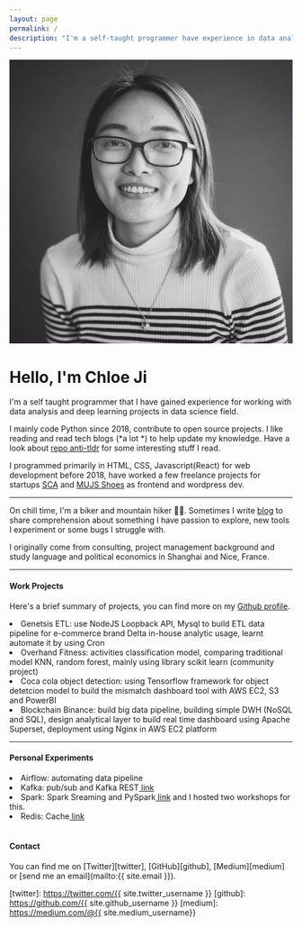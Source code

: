 ```yaml
---
layout: page
permalink: /
description: "I'm a self-taught programmer have experience in data analysis, deep learning. I like writing code and drinking coffee, and biking."
---
```


<div markdown="1" class="about">
<img src="/assets/chloe.jpg" alt="{{ site.author }} profile pic" class="profile-pic" />

# Hello, I'm Chloe Ji 
<a id="theme-toggle" onclick="modeSwitcher()"></a>
<span class='firstletter'>I</span>'m a self taught programmer that I have gained experience for working with data analysis and deep learning projects in data science field.<br/>

I mainly code Python since 2018, contribute to open source projects. I like reading and read tech blogs (\*a lot *\) to help update my knowledge. Have a look about <a href='https://github.com/Chloejay/anti-tldr'>repo anti-tldr</a> for some interesting stuff I read. 

I programmed primarily in HTML, CSS, Javascript(React) for web development before 2018, have worked a few freelance projects for startups <a href='https://www.scachess.com/'>SCA</a> and <a href='https://www.mjus-shoes.com/'> MUJS Shoes</a> as frontend and wordpress dev.<br/>

<hr>

On chill time, I'm a biker and mountain hiker 🚴‍♀️. Sometimes I write [blog](https://chloejay.github.io/blog/) to share comprehension about something I have passion to explore, new tools I experiment or some bugs I struggle with.<br/>

I originally come from consulting, project management background and study language and political economics in Shanghai and Nice, France. 
<hr>

#### Work Projects
Here's a brief summary of projects, you can find more on my <a href='https://github.com/Chloejay'>Github profile</a>.
<li>Genetsis ETL: use NodeJS Loopback API, Mysql to build ETL data pipeline for e-commerce brand Delta in-house analytic usage, learnt automate it by using Cron </li>
<li>Overhand Fitness: activities classification model, comparing traditional model KNN, random forest, mainly using library scikit learn (community project)</li>
<li>Coca cola object detection: using Tensorflow framework for object detetcion model to build the mismatch dashboard tool with AWS EC2, S3 and PowerBI</li>
<li>Blockchain Binance: build big data pipeline, building simple DWH (NoSQL and SQL), design analytical layer to build real time dashboard using Apache Superset, deployment using Nginx in AWS EC2 platform</li>
<hr>

#### Personal Experiments
<li>Airflow: automating data pipeline</li>
<li>Kafka: pub/sub and Kafka REST<a href='https://github.com/Chloejay/streampipe'> link</a></li>
<li>Spark: Spark Sreaming and PySpark<a href='https://github.com/Chloejay/dataplayground'> link</a> and I hosted two workshops for this.</li>
<li>Redis: Cache<a href='https://github.com/Chloejay/try_redis'> link</a></li> 
<br>

#### Contact
You can find me on [Twitter][twitter], [GitHub][github], [Medium][medium] or [send me an email](mailto:{{ site.email }}).

[twitter]: https://twitter.com/{{ site.twitter_username }}
[github]: https://github.com/{{ site.github_username }}
[medium]: https://medium.com/@{{ site.medium_username}} 

</div> 